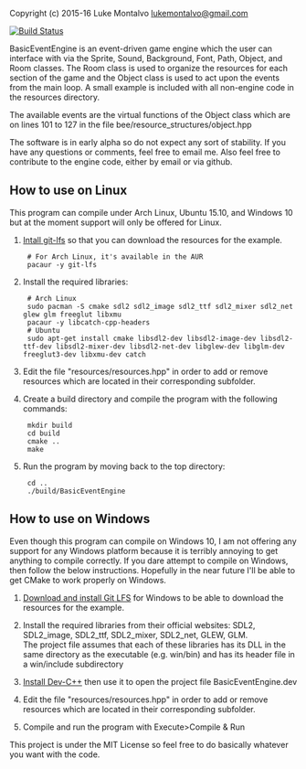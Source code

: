 Copyright (c) 2015-16 Luke Montalvo <lukemontalvo@gmail.com>

[![Build Status](https://travis-ci.org/piluke/BasicEventEngine.svg?branch=master)](https://travis-ci.org/piluke/BasicEventEngine)

BasicEventEngine is an event-driven game engine which the user can interface with via the Sprite, Sound, Background, Font, Path, Object, and Room classes. The Room class is used to organize the resources for each section of the game and the Object class is used to act upon the events from the main loop. A small example is included with all non-engine code in the resources directory.

The available events are the virtual functions of the Object class which are on lines 101 to 127 in the file bee/resource_structures/object.hpp

The software is in early alpha so do not expect any sort of stability. If you have any questions or comments, feel free to email me. Also feel free to contribute to the engine code, either by email or via github.

## How to use on Linux

This program can compile under Arch Linux, Ubuntu 15.10, and Windows 10 but at the moment support will only be offered for Linux.

1. [Intall git-lfs][1] so that you can download the resources for the example.

        # For Arch Linux, it's available in the AUR
        pacaur -y git-lfs

2. Install the required libraries:

        # Arch Linux
        sudo pacman -S cmake sdl2 sdl2_image sdl2_ttf sdl2_mixer sdl2_net glew glm freeglut libxmu
        pacaur -y libcatch-cpp-headers
        # Ubuntu
        sudo apt-get install cmake libsdl2-dev libsdl2-image-dev libsdl2-ttf-dev libsdl2-mixer-dev libsdl2-net-dev libglew-dev libglm-dev freeglut3-dev libxmu-dev catch

3. Edit the file "resources/resources.hpp" in order to add or remove resources which are located in their corresponding subfolder.

4. Create a build directory and compile the program with the following commands:

        mkdir build
        cd build
        cmake ..
        make

5. Run the program by moving back to the top directory:

        cd ..
        ./build/BasicEventEngine

## How to use on Windows

Even though this program can compile on Windows 10, I am not offering any support for any Windows platform because it is terribly annoying to get anything to compile correctly. If you dare attempt to compile on Windows, then follow the below instructions. Hopefully in the near future I'll be able to get CMake to work properly on Windows.

1. [Download and install Git LFS][2] for Windows to be able to download the resources for the example.

2. Install the required libraries from their official websites: SDL2, SDL2_image, SDL2_ttf, SDL2_mixer, SDL2_net, GLEW, GLM.  
The project file assumes that each of these libraries has its DLL in the same directory as the executable (e.g. win/bin) and has its header file in a win/include subdirectory

3. [Install Dev-C++][3] then use it to open the project file BasicEventEngine.dev

4. Edit the file "resources/resources.hpp" in order to add or remove resources which are located in their corresponding subfolder.

5. Compile and run the program with Execute>Compile & Run

This project is under the MIT License so feel free to do basically whatever you want with the code.

[1]: https://git-lfs.github.com/                                "Git LFS instructions"
[2]: https://github.com/github/git-lfs/releases/latest          "Git LFS for Windows"
[3]: http://orwelldevcpp.blogspot.com/                          "Dev-C++"
